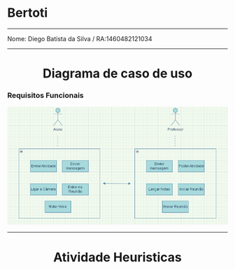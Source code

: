 # Bertoti
<hr/>
  Nome: Diego Batista da Silva / RA:1460482121034
<hr/>

<h1 align="center">Diagrama de caso de uso</h1>
  <h3>Requisitos Funcionais</h3>
  <p align="center">
      <img src = "https://github.com/diiegobsilva/Bertoti/blob/main/Engenharia%20de%20Software%201/Diagrama%20de%20caso%20de%20uso.png" >
  </p>
  <hr/>
 <h1 align="center">Atividade Heuristicas</h1>

  
  

